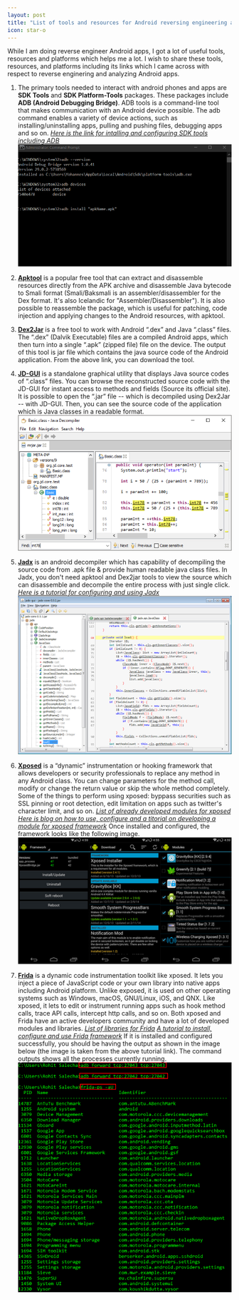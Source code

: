 ```yaml
---
layout: post
title: "List of tools and resources for Android reversing engineering and analysis"
icon: star-o
---
```


While I am doing reverse engineer Android apps, I got a lot of useful tools, resources and platforms which helps me a lot.
I wish to share these tools, resources, and platforms including its links which I came across with respect to reverse enginering and analyzing Android apps.
1. The primary tools needed to interact with android phones and apps are **SDK Tools** and **SDK Platform-Tools** packages. These packages include **ADB (Android Debugging Bridge)**.
ADB tools is a command-line tool that makes communication with an Android device possible. The adb command enables a variety of device actions, such as installing/uninstalling apps, pulling and pushing files, debugging apps and so on.
_[Here is the link for intalling and configuring SDK tools including ADB](https://www.howtogeek.com/125769/how-to-install-and-use-abd-the-android-debug-bridge-utility/)_
![Adb command](/img/blog/adb.png)

2. **[Apktool](https://ibotpeaches.github.io/Apktool/)** is a popular free tool that can extract and disassemble resources directly from the APK archive and disassemble Java bytecode to Smali format (Smali/Baksmali is an assembler/disassembler for the Dex format. It's also Icelandic for "Assembler/Disassembler"). 
   It is also possible to reassemble the package, which is useful for patching, code injection and applying changes to the Android resources, with apktool.

3. **[Dex2Jar](https://github.com/pxb1988/dex2jar)** is a free tool to work with Android “.dex” and Java “.class” files. The “.dex” (Dalvik Executable) files are a compiled Android apps, which then turn into a single “.apk” (zipped file) file on the device.
   The output of this tool is jar file which contains the java source code of the Android application. From the above link, you can download the tool.

4. **[JD-GUI](https://java-decompiler.github.io/)** is a standalone graphical utility that displays Java source codes of “.class” files. You can browse the reconstructed source code with the JD-GUI for instant access to methods and fields (Source its official site).
It is possible to open the “.jar” file -- which is decompiled using Dex2Jar -- with JD-GUI. Then, you can see the source code of the application which is Java classes in a readable format.
![JD-GUI](/img/blog/jd-gui.png)

5. **[Jadx]( https://github.com/skylot/jadx/releases)** is an android decompiler which has capability of decompiling the source code from .apk file & provide human readable java class files. 
In Jadx, you don't need apktool and Dex2jar tools to view the source which can disassemble and decompile the entire process with just single click. 
_[Here is a tutorial for configuring and using Jadx](http://nestedif.com/android-security/1-reverse-engineering-android-apk-using-jadx/)_
![jadx gui](/img/blog/jadx.png)

6. **[Xposed](https://repo.xposed.info/)** is a “dynamic” instrumentation or hooking framework that allows developers or security professionals to replace any method in any Android class.
You can change parameters for the method call, modify or change the return value or skip the whole method completely. Some of the things to perform using xposed: byppass securities such as SSL pinning or root detection,
edit limitation on apps such as twitter's character limit, and so on.
_[List of already developed modules for xposed](https://repo.xposed.info/module-overview)_
_[Here is blog on how to use, configure and a titorial on developing a module for xposed framework](https://binderfilter.github.io/xposed/)_
Once installed and configured, the framework looks like the following image.
![Xposed interface](/img/blog/xposed.png)

7. **[Frida](https://www.frida.re/docs/home/)** is a dynamic code instrumentation toolkit like xposed. It lets you inject a piece of JavaScript code or your own library into native apps including Android platform. Unlike exposed, it is used on other operating systems such as Windows, macOS, GNU/Linux, iOS, and QNX.
Like xposed, it lets to edit or instrument running apps such as hook method calls, trace API calls, intercept http calls, and so on. 
Both xposed and Frida have an active developers community and have a lot of developed modules and libraries. 
_[List of libraries for Frida](https://github.com/dweinstein/awesome-frida)_
_[A tutorial to install, configure and use Frida framework](https://www.notsosecure.com/pentesting-android-apps-using-frida/)_
If it is installed and configured successfully, you should be having the output as shown in the image below (the image is taken from the above tutorial link). The command outputs shows all the processes currently running.
![frida communicating with andoird phone from windows machine](/img/blog/frida.png)


   
